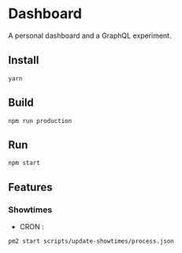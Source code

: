 # Dashboard

A personal dashboard and a GraphQL experiment.

## Install

```
yarn
```

## Build

```
npm run production
```

## Run

```
npm start
```

## Features

### Showtimes

- CRON :

```
pm2 start scripts/update-showtimes/process.json
```
